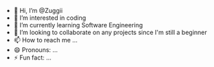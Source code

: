 - 👋 Hi, I’m @Zuggii
- 👀 I’m interested in coding
- 🌱 I’m currently learning Software Engineering
- 💞️ I’m looking to collaborate on any projects since I'm still a beginner
- 📫 How to reach me ...
- 😄 Pronouns: ...
- ⚡ Fun fact: ...

<!---
Zuggii/Zuggii is a ✨ special ✨ repository because its `README.md` (this file) appears on your GitHub profile.
You can click the Preview link to take a look at your changes.
--->
